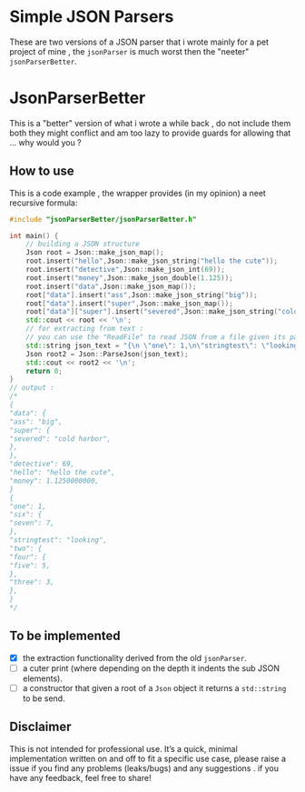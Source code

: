 # Simple JSON Parsers

These are two versions of a JSON parser that i wrote mainly for a pet project of mine , the ```jsonParser``` is much worst then the "neeter" ```jsonParserBetter```.

# JsonParserBetter
This is a "better" version of what i wrote a while back , do not include them both they might conflict and am too lazy to provide guards for allowing that ... why would you ?

## How to use
This is a code example , the wrapper provides (in my opinion) a neet recursive formula:
```cpp
#include "jsonParserBetter/jsonParserBetter.h"

int main() {
    // building a JSON structure 
    Json root = Json::make_json_map();
    root.insert("hello",Json::make_json_string("hello the cute"));
    root.insert("detective",Json::make_json_int(69));
    root.insert("money",Json::make_json_double(1.125));
    root.insert("data",Json::make_json_map());
    root["data"].insert("ass",Json::make_json_string("big"));
    root["data"].insert("super",Json::make_json_map());
    root["data"]["super"].insert("severed",Json::make_json_string("cold harbor"));
    std::cout << root << '\n';
    // for extracting from text :
    // you can use the "ReadFile" to read JSON from a file given its path
    std::string json_text = "{\n \"one\": 1,\n\"stringtest\": \"looking\",\n \"two\": {\n\"three\": 3, \n \"four\": { \n\"five\": 5 \n } \n }, \n \"six\": {\n\"seven\": 7\n } \n}";
    Json root2 = Json::ParseJson(json_text);
    std::cout << root2 << '\n';
    return 0;
}
// output : 
/*
{
"data": {
"ass": "big",
"super": {
"severed": "cold harbor",
},
},
"detective": 69,
"hello": "hello the cute",
"money": 1.1250000000,
}
{
"one": 1,
"six": {
"seven": 7,
},
"stringtest": "looking",
"two": {
"four": {
"five": 5,
},
"three": 3,
},
}
*/
```
## To be implemented

- [x] the extraction functionality derived from the old ```jsonParser```.
- [ ] a cuter print (where depending on the depth it indents the sub JSON elements).
- [ ] a constructor that given a root of a ```Json``` object it returns a ```std::string``` to be send.

## Disclaimer
This is not intended for professional use. It’s a quick, minimal implementation written on and off to fit a specific use case, please raise a issue if you find any problems (leaks/bugs) and any suggestions . if you have any feedback, feel free to share!
